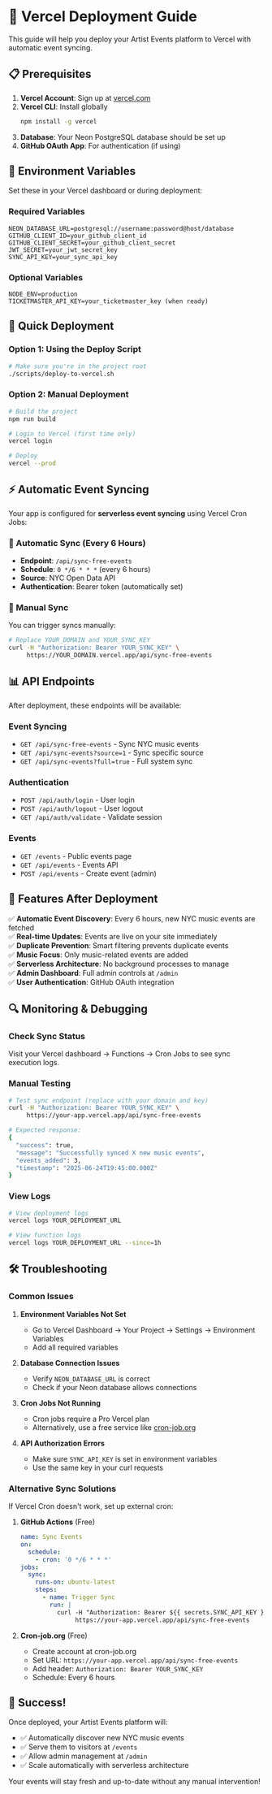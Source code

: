 # 🚀 Vercel Deployment Guide

This guide will help you deploy your Artist Events platform to Vercel with automatic event syncing.

## 📋 Prerequisites

1. **Vercel Account**: Sign up at [vercel.com](https://vercel.com)
2. **Vercel CLI**: Install globally
   ```bash
   npm install -g vercel
   ```
3. **Database**: Your Neon PostgreSQL database should be set up
4. **GitHub OAuth App**: For authentication (if using)

## 🔧 Environment Variables

Set these in your Vercel dashboard or during deployment:

### Required Variables
```
NEON_DATABASE_URL=postgresql://username:password@host/database
GITHUB_CLIENT_ID=your_github_client_id
GITHUB_CLIENT_SECRET=your_github_client_secret
JWT_SECRET=your_jwt_secret_key
SYNC_API_KEY=your_sync_api_key
```

### Optional Variables
```
NODE_ENV=production
TICKETMASTER_API_KEY=your_ticketmaster_key (when ready)
```

## 🚀 Quick Deployment

### Option 1: Using the Deploy Script
```bash
# Make sure you're in the project root
./scripts/deploy-to-vercel.sh
```

### Option 2: Manual Deployment
```bash
# Build the project
npm run build

# Login to Vercel (first time only)
vercel login

# Deploy
vercel --prod
```

## ⚡ Automatic Event Syncing

Your app is configured for **serverless event syncing** using Vercel Cron Jobs:

### 🔄 Automatic Sync (Every 6 Hours)
- **Endpoint**: `/api/sync-free-events`
- **Schedule**: `0 */6 * * *` (every 6 hours)
- **Source**: NYC Open Data API
- **Authentication**: Bearer token (automatically set)

### 🎯 Manual Sync
You can trigger syncs manually:

```bash
# Replace YOUR_DOMAIN and YOUR_SYNC_KEY
curl -H "Authorization: Bearer YOUR_SYNC_KEY" \
     https://YOUR_DOMAIN.vercel.app/api/sync-free-events
```

## 📊 API Endpoints

After deployment, these endpoints will be available:

### Event Syncing
- `GET /api/sync-free-events` - Sync NYC music events
- `GET /api/sync-events?source=1` - Sync specific source
- `GET /api/sync-events?full=true` - Full system sync

### Authentication
- `POST /api/auth/login` - User login
- `POST /api/auth/logout` - User logout
- `GET /api/auth/validate` - Validate session

### Events
- `GET /events` - Public events page
- `GET /api/events` - Events API
- `POST /api/events` - Create event (admin)

## 🎪 Features After Deployment

✅ **Automatic Event Discovery**: Every 6 hours, new NYC music events are fetched  
✅ **Real-time Updates**: Events are live on your site immediately  
✅ **Duplicate Prevention**: Smart filtering prevents duplicate events  
✅ **Music Focus**: Only music-related events are added  
✅ **Serverless Architecture**: No background processes to manage  
✅ **Admin Dashboard**: Full admin controls at `/admin`  
✅ **User Authentication**: GitHub OAuth integration  

## 🔍 Monitoring & Debugging

### Check Sync Status
Visit your Vercel dashboard → Functions → Cron Jobs to see sync execution logs.

### Manual Testing
```bash
# Test sync endpoint (replace with your domain and key)
curl -H "Authorization: Bearer YOUR_SYNC_KEY" \
     https://your-app.vercel.app/api/sync-free-events

# Expected response:
{
  "success": true,
  "message": "Successfully synced X new music events",
  "events_added": 3,
  "timestamp": "2025-06-24T19:45:00.000Z"
}
```

### View Logs
```bash
# View deployment logs
vercel logs YOUR_DEPLOYMENT_URL

# View function logs
vercel logs YOUR_DEPLOYMENT_URL --since=1h
```

## 🛠️ Troubleshooting

### Common Issues

1. **Environment Variables Not Set**
   - Go to Vercel Dashboard → Your Project → Settings → Environment Variables
   - Add all required variables

2. **Database Connection Issues**
   - Verify `NEON_DATABASE_URL` is correct
   - Check if your Neon database allows connections

3. **Cron Jobs Not Running**
   - Cron jobs require a Pro Vercel plan
   - Alternatively, use a free service like [cron-job.org](https://cron-job.org)

4. **API Authorization Errors**
   - Make sure `SYNC_API_KEY` is set in environment variables
   - Use the same key in your curl requests

### Alternative Sync Solutions

If Vercel Cron doesn't work, set up external cron:

1. **GitHub Actions** (Free)
   ```yaml
   name: Sync Events
   on:
     schedule:
       - cron: '0 */6 * * *'
   jobs:
     sync:
       runs-on: ubuntu-latest
       steps:
         - name: Trigger Sync
           run: |
             curl -H "Authorization: Bearer ${{ secrets.SYNC_API_KEY }}" \
                  https://your-app.vercel.app/api/sync-free-events
   ```

2. **Cron-job.org** (Free)
   - Create account at cron-job.org
   - Set URL: `https://your-app.vercel.app/api/sync-free-events`
   - Add header: `Authorization: Bearer YOUR_SYNC_KEY`
   - Schedule: Every 6 hours

## 🎉 Success!

Once deployed, your Artist Events platform will:
- ✅ Automatically discover new NYC music events
- ✅ Serve them to visitors at `/events`
- ✅ Allow admin management at `/admin`
- ✅ Scale automatically with serverless architecture

Your events will stay fresh and up-to-date without any manual intervention! 